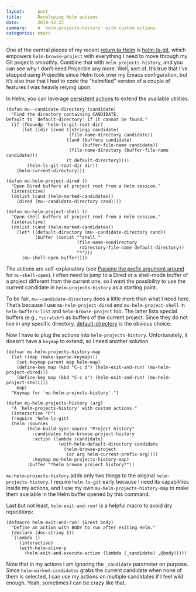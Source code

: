 ```yaml
---
layout:     post
title:      Developing Helm actions
date:       2019-12-23
summary:    A `helm-projects-history` with custom actions.
categories: emacs
---
```


One of the central pieces of my recent [return to
Helm](https://manuel-uberti.github.io/emacs/2019/11/16/helm/) is
[helm-ls-git](https://github.com/emacs-helm/helm-ls-git), which empowers
`helm-browse-project` with everything I need to move through my Git projects
smoothly. Combine that with `helm-projects-history`, and you can see why I don’t
need Projectile any more. Well, sort of. It’s true that I’ve stopped using
Projectile since Helm took over my Emacs configuration, but it’s also true that
I had to code the “helmified” version of a couple of features I was heavily
relying upon.

In Helm, you can leverage [persistent
actions](https://github.com/emacs-helm/helm/wiki/Developing#writing-persistent-actions)
to extend the available utilities.

``` emacs-lisp
(defun mu--candidate-directory (candidate)
  "Find the directory containing CANDIDATE.
Default to `default-directory' if it cannot be found."
  (if (fboundp 'helm-ls-git-root-dir)
      (let ((dir (cond ((stringp candidate)
                        (file-name-directory candidate))
                       ((and (bufferp candidate)
                             (buffer-file-name candidate))
                        (file-name-directory (buffer-file-name candidate)))
                       (t default-directory))))
        (helm-ls-git-root-dir dir))
    (helm-current-directory)))

(defun mu-helm-project-dired ()
  "Open Dired buffers at project root from a Helm session."
  (interactive)
  (dolist (cand (helm-marked-candidates))
    (dired (mu--candidate-directory cand))))

(defun mu-helm-project-shell ()
  "Open shell buffers at project root from a Helm session."
  (interactive)
  (dolist (cand (helm-marked-candidates))
    (let* ((default-directory (mu--candidate-directory cand))
           (buffer (concat "*shell "
                           (file-name-nondirectory
                            (directory-file-name default-directory))
                           "*")))
      (mu-shell-open buffer))))
```

The actions are self-explanatory (see [Passing the prefix argument
around](https://manuel-uberti.github.io/emacs/2019/06/21/windows/) for
`mu-shell-open`). I often need to jump to a Dired or a shell-mode buffer of a
project different from the current one, so I want the possibility to use the
current candidate in `helm-projects-history` as a starting point.

To be fair, `mu--candidate-directory` does a little more than what I need here.
That’s because I use `mu-helm-project-dired` and `mu-helm-project-shell` in
`helm-buffers-list` and `helm-browse-project` too. The latter lists special
buffers (e.g., `*scratch*`) as buffers of the current project. Since they do not
live in any specific directory,
[default-directory](http://doc.endlessparentheses.com/Var/default-directory.html)
is the obvious choice.

Now I have to plug the actions into `helm-projects-history`. Unfortunately, it
doesn’t have a `keymap` to extend, so I need another solution.

``` emacs-lisp
(defvar mu-helm-projects-history-map
  (let ((map (make-sparse-keymap)))
    (set-keymap-parent map helm-map)
    (define-key map (kbd "C-c d") (helm-exit-and-run! (mu-helm-project-dired)))
    (define-key map (kbd "C-c s") (helm-exit-and-run! (mu-helm-project-shell)))
    map)
  "Keymap for `mu-helm-projects-history'.")

(defun mu-helm-projects-history (arg)
  "A `helm-projects-history' with custom actions."
  (interactive "P")
  (require 'helm-ls-git)
  (helm :sources
        (helm-build-sync-source "Project history"
          :candidates helm-browse-project-history
          :action (lambda (candidate)
                    (with-helm-default-directory candidate
                      (helm-browse-project
                       (or arg helm-current-prefix-arg))))
          :keymap mu-helm-projects-history-map)
        :buffer "*helm browse project history*"))
```

`mu-helm-projects-history` adds only two things to the original
`helm-projects-history`. I require `helm-ls-git` early because I need its
capabilities inside my actions, and I use my own `mu-helm-projects-history-map`
to make them available in the Helm buffer opened by this command.

Last but not least, `helm-exit-and-run!` is a helpful macro to avoid dry
repetitions:

``` emacs-lisp
(defmacro helm-exit-and-run! (&rest body)
  "Define an action with BODY to run after exiting Helm."
  (declare (doc-string 1))
  `(lambda ()
     (interactive)
     (with-helm-alive-p
       (helm-exit-and-execute-action (lambda (_candidate) ,@body)))))
```

Note that in my actions I am ignoring the `_candidate` parameter on purpose.
Since `helm-marked-candidates` grabs the current candidate when none of them is
selected, I can use my actions on multiple candidates if I feel wild enough.
Yeah, sometimes I can be crazy like that.
